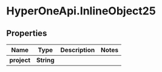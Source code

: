 # HyperOneApi.InlineObject25

## Properties
Name | Type | Description | Notes
------------ | ------------- | ------------- | -------------
**project** | **String** |  | 


